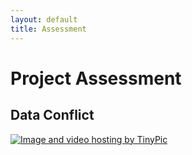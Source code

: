 ```yaml
---
layout: default
title: Assessment
---
```

# Project Assessment
## Data Conflict
<a href="http://tinypic.com?ref=9k0xf8" target="_blank"><img src="http://i66.tinypic.com/9k0xf8.jpg" border="0" alt="Image and video hosting by TinyPic"></a>

<body class="theme-base-0d"></body>

